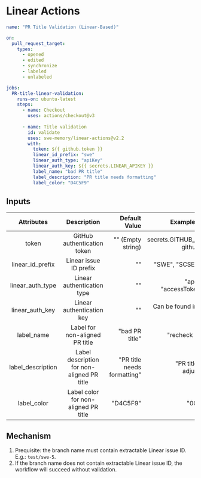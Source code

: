 # Linear Actions

```yaml
name: "PR Title Validation (Linear-Based)"

on:
  pull_request_target:
    types:
      - opened
      - edited
      - synchronize
      - labeled
      - unlabeled

jobs:
  PR-title-linear-validation:
    runs-on: ubuntu-latest
    steps:
      - name: Checkout
        uses: actions/checkout@v3
        
      - name: Title validation
        id: validate
        uses: swe-memory/linear-actions@v2.2
        with:
          token: ${{ github.token }}
          linear_id_prefix: "swe"
          linear_auth_type: "apiKey"
          linear_auth_key: ${{ secrets.LINEAR_APIKEY }}
          label_name: "bad PR title"
          label_description: "PR title needs formatting"
          label_color: "D4C5F9"
```

## Inputs
| Attributes          |    Description                               |  Default Value                 | Example Values                       |
|:-------------------:|:--------------------------------------------:|-------------------------------:|-------------------------------------:|
| token               | GitHub authentication token                  | "" (Empty string)              | secrets.GITHUB_TOKEN, github.token   |
| linear_id_prefix    | Linear issue ID prefix                       | ""                             | "SWE", "SCSE", "test"                |
| linear_auth_type    | Linear authentication type                   | ""                             | "apiKey" or "accessToken" only       |
| linear_auth_key     | Linear authentication key                    | ""                             | Can be found in Linear app           |
| label_name          | Label for non-aligned PR title               | "bad PR title"                 | "recheck PR title"                   |
| label_description   | Label description for non-aligned PR title   | "PR title needs formatting"    | "PR title needs adjustment"          |
| label_color         | Label color for non-aligned PR title         | "D4C5F9"                       | "0052CC"                             |

## Mechanism

1. Prequisite: the branch name must contain extractable Linear issue ID. E.g.: <code>test/swe-5</code>.
2. If the branch name does not contain extractable Linear issue ID, the workflow will succeed without validation.